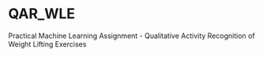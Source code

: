 # QAR_WLE
Practical Machine Learning Assignment - Qualitative Activity Recognition of Weight Lifting Exercises
